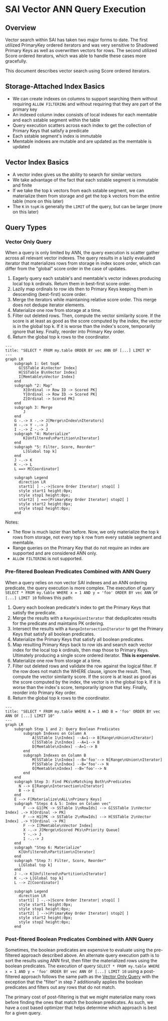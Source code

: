 <!--
#
# Licensed to the Apache Software Foundation (ASF) under one
# or more contributor license agreements.  See the NOTICE file
# distributed with this work for additional information
# regarding copyright ownership.  The ASF licenses this file
# to you under the Apache License, Version 2.0 (the
# "License"); you may not use this file except in compliance
# with the License.  You may obtain a copy of the License at
#
#     http://www.apache.org/licenses/LICENSE-2.0
#
# Unless required by applicable law or agreed to in writing, software
# distributed under the License is distributed on an "AS IS" BASIS,
# WITHOUT WARRANTIES OR CONDITIONS OF ANY KIND, either express or implied.
# See the License for the specific language governing permissions and
# limitations under the License.
#
-->

# SAI Vector ANN Query Execution

## Overview

Vector search within SAI has taken two major forms to date. The first utilized PrimaryKey ordered iterators and was
very sensitive to Shadowed Primary Keys as well as overwritten vectors for rows. The second utilized Score ordered
iterators, which was able to handle these cases more gracefully.

This document describes vector search using Score ordered iterators.

## Storage-Attached Index Basics

* We can create indexes on columns to support searching them without requiring `ALLOW FILTERING` and without requiring
that they are part of the primary key
* An indexed column index consists of local indexes for each memtable and each sstable segment within the table
* Query execution scatters across each index to get the collection of Primary Keys that satisfy a predicate
* Each sstable segment's index is immutable
* Memtable indexes are mutable and are updated as the memtable is updated

## Vector Index Basics

* A vector index gives us the ability to search for similar vectors
* We take advantage of the fact that each sstable segment is immutable and finite
* If we take the top k vectors from each sstable segment, we can materialize them from storage and get the top k vectors
  from the entire table (more on this later)
* The `K` in `topK` is generally the `LIMIT` of the query, but can be larger (more on this later)

## Query Types

### Vector Only Query

When a query is only limited by ANN, the query execution is scatter gather across all relevant vector indexes. The query
results in a lazily evaluated iterator that materializes rows from storage in index score order, which can differ from
the "global" score order in the case of updates.
1. Eagerly query each sstable's and memtable's vector indexes producing local top k ordinals. Return them in best-first score order.
2. Lazily map ordinals to row ids then to Primary Keys keeping them in descending (best-first) score order. 
3. Merge the iterators while maintaining relative score order. This merge does not dedupe iterator elements.
4. Materialize one row from storage at a time.
5. Filter out deleted rows. Then, compute the vector similarity score. If the score is at least as good as the score computed by the index, the vector 
   is in the global top k. If it is worse than the index's score, temporarily ignore that key. Finally, reorder into
   Primary Key order.
6. Return the global top k rows to the coordinator.

```mermaid
---
title: "SELECT * FROM my.table ORDER BY vec ANN OF [...] LIMIT N"
---
graph LR
    subgraph 1: Get topK
      G[SSTable A\nVector Index]
      H[SSTable B\nVector Index]
      I[Memtable\nVector Index]
    end
    subgraph "2: Map"
        X[Ordinal -> Row ID -> Scored PK]
        Y[Ordinal -> Row ID -> Scored PK]
        Z[Ordinal -> Scored PK]
    end
    subgraph 3: Merge
        J
    end
    G -.-> X -.-> J[Merge\nIndex\nIterators]
    H -.-> Y -.-> J
    I -.-> Z -.-> J
    subgraph "4: Materialize"
        K[Unfiltered\nPartition\nIterator]
    end
    subgraph "5: Filter, Score, Reorder"
        L[Global top k]
    end
    J -.-> K
    K -.-> L
    L ==> M[Coordinator]

    subgraph Legend
      direction LR
      start1[ ] -.->|Score Order Iterator| stop1[ ]
      style start1 height:0px;
      style stop1 height:0px;
      start2[ ] ==>|PrimaryKey Order Iterator| stop2[ ]
      style start2 height:0px;
      style stop2 height:0px;
    end
```

Notes:
* The flow is much lazier than before. Now, we only materialize the top k rows from storage, not every top k row from
  every sstable segment and memtable.
* Range queries on the Primary Key that do not require an index are supported and are considered ANN only.
* `ALLOW FILTERING` is not supported.

### Pre-fitered Boolean Predicates Combined with ANN Query

When a query relies on non vector SAI indexes and an ANN ordering predicate, the query execution is more complex. The execution
of query `SELECT * FROM my.table WHERE x = 1 AND y = 'foo' ORDER BY vec ANN OF [...] LIMIT 10` follows this path:
1. Query each boolean predicate's index to get the Primary Keys that satisfy the predicate.
2. Merge the results with a `RangeUnionIterator` that deduplicates results for the predicate and maintains PK ordering.
3. Intersect the results with a `RangeIntersectionIterator` to get the Primary Keys that satisfy all boolean predicates.
4. Materialize the Primary Keys that satisfy all boolean predicates.
5. Map resulting Primary Keys back to row ids and search each vector index for the local top k ordinals, then map those to 
Primary Keys. Ultimately producing a single score ordered iterator. **This is expensive.**
6. Materialize one row from storage at a time.
7. Filter out deleted rows and validate the row against the logical filter. If the row does not match the WHERE clause, ignore the result. Then,
   compute the vector similarity score. If the score is at least as good as the score computed by the index, the vector
   is in the global top k. If it is worse than the index's score, temporarily ignore that key. Finally, reorder into
   Primary Key order.
8. Return the global top k rows to the coordinator.

```mermaid
---
title: "SELECT * FROM my.table WHERE A = 1 AND B = 'foo' ORDER BY vec ANN OF [...] LIMIT 10"
---
graph LR
    subgraph Step 1 and 2: Query Boolean Predicates
        subgraph Indexes on Column A
            A[SSTable 1\nIndex] --A=1--> B[Range\nUnion\nIterator]
            C[SSTable 2\nIndex] --A=1--> B
            D[Memtable\nIndex] --A=1--> B
        end
        subgraph Indexes on Column B
            M[SSTable 1\nIndex] --B='foo'--> N[Range\nUnion\nIterator]
            P[SSTable 2\nIndex] --B='foo'--> N
            O[Memtable\nIndex] --B='foo'--> N
        end
    end
    subgraph Step 3: Find PKs\nMatching Both\nPredicates
      N --> E[Range\nIntersection\nIterator]
      B --> E
    end
    E --> F[Materialize\nALL\nPrimary Keys]
    subgraph "Steps 4 & 5: Index on Column vec"
        F --> G1[PK -> SSTable 1\nRowIds] --> G[SSTable 1\nVector Index] .-> X[Ordinal -> PK]
        F --> H1[PK -> SSTable 2\nRowIds] --> H[SSTable 2\nVector Index] .-> Y[Ordinal -> PK]
        F --> I[Memtable\nVector Index]
        X -.-> J[Merge\nScored PKs\nPriority Queue]
        Y -.-> J
        I -..-> J
    end
    subgraph "Step 6: Materialize"
      K[Unfiltered\nPartition\nIterator]
    end
    subgraph "Step 7: Filter, Score, Reorder"
      L[Global top k]
    end
    J -.-> K[Unfiltered\nPartition\nIterator]
    K -.-> L[Global top k]
    L --> Z[Coordinator]

    subgraph Legend
      direction LR
      start1[ ] -.->|Score Order Iterator| stop1[ ]
      style start1 height:0px;
      style stop1 height:0px;
      start2[ ] -->|PrimaryKey Order Iterator| stop2[ ]
      style start2 height:0px;
      style stop2 height:0px;
    end
```

### Post-fitered Boolean Predicates Combined with ANN Query

Sometimes, the boolean predicates are expensive to evaluate using the pre-filtered approach described above. An
alternate query execution path is to sort the results using ANN first, then filter the materialized rows using the
boolean predicates. The execution of query `SELECT * FROM my.table WHERE x = 1 AND y = 'foo' ORDER BY vec ANN OF [...] LIMIT 10` 
using a post-filtered approach follows the same path as the [Vector Only Query](#vector-only-query) with the exception
that the "filter" in step 7 additionally applies the boolean predicates and filters out any rows that do not match.

The primary cost of post-filtering is that we might materialize many rows before finding the ones that match the boolean
predicates. As such, we have a cost based optimizer that helps determine which approach is best for a given query.